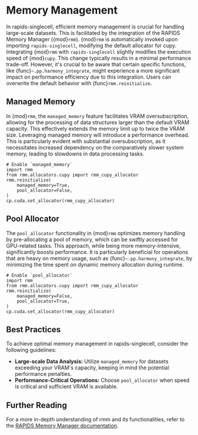 # Memory Management

In rapids-singlecell, efficient memory management is crucial for handling large-scale datasets. This is facilitated by the integration of the RAPIDS Memory Manager ({mod}`rmm`). {mod}`rmm` is automatically invoked upon importing `rapids-singlecell`, modifying the default allocator for cupy. Integrating {mod}`rmm` with `rapids-singlecell` slightly modifies the execution speed of {mod}`cupy`. This change typically results in a minimal performance trade-off. However, it's crucial to be aware that certain specific functions, like {func}`~.pp.harmony_integrate`, might experience a more significant impact on performance efficiency due to this integration. Users can overwrite the default behavior with {func}`rmm.reinitialize`.

## Managed Memory

In {mod}`rmm`, the `managed_memory` feature facilitates VRAM oversubscription, allowing for the processing of data structures larger than the default VRAM capacity. This effectively extends the memory limit up to twice the VRAM size. Leveraging managed memory will introduce a performance overhead. This is particularly evident with substantial oversubscription, as it necessitates increased dependency on the comparatively slower system memory, leading to slowdowns in data processing tasks.

```
# Enable `managed_memory`
import rmm
from rmm.allocators.cupy import rmm_cupy_allocator
rmm.reinitialize(
    managed_memory=True,
    pool_allocator=False,
)
cp.cuda.set_allocator(rmm_cupy_allocator)
```

## Pool Allocator

The `pool_allocator` functionality in {mod}`rmm` optimizes memory handling by pre-allocating a pool of memory, which can be swiftly accessed for GPU-related tasks. This approach, while being more memory-intensive, significantly boosts performance. It is particularly beneficial for operations that are heavy on memory usage, such as {func}`~.pp.harmony_integrate`, by minimizing the time spent on dynamic memory allocation during runtime.

```
# Enable `pool_allocator`
import rmm
from rmm.allocators.cupy import rmm_cupy_allocator
rmm.reinitialize(
    managed_memory=False,
    pool_allocator=True,
)
cp.cuda.set_allocator(rmm_cupy_allocator)
```

## Best Practices
To achieve optimal memory management in rapids-singlecell, consider the following guidelines:

* **Large-scale Data Analysis:** Utilize `managed_memory` for datasets exceeding your VRAM's capacity, keeping in mind the potential performance penalties.
* **Performance-Critical Operations:** Choose `pool_allocator` when speed is critical and sufficient VRAM is available.

## Further Reading
For a more in-depth understanding of rmm and its functionalities, refer to the [RAPIDS Memory Manager documentation](https://docs.rapids.ai/api/rmm/stable/python/).

